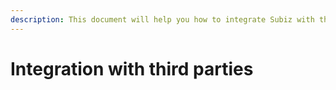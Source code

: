 ```yaml
---
description: This document will help you how to integrate Subiz with third parties.
---
```


# Integration with third parties

